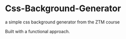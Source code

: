 # Css-Background-Generator
a simple css background generator from the ZTM course

Built with a functional approach.

